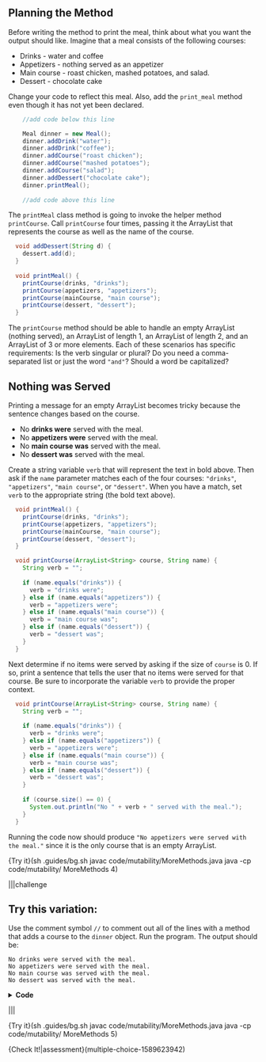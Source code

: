 ## Planning the Method

Before writing the method to print the meal, think about what you want the output should like. Imagine that a meal consists of the following courses:

* Drinks - water and coffee
* Appetizers - nothing served as an appetizer
* Main course - roast chicken, mashed potatoes, and salad.
* Dessert - chocolate cake

Change your code to reflect this meal. Also, add the `print_meal` method even though it has not yet been declared.

```java
    //add code below this line

    Meal dinner = new Meal();
    dinner.addDrink("water");
    dinner.addDrink("coffee");
    dinner.addCourse("roast chicken");
    dinner.addCourse("mashed potatoes");
    dinner.addCourse("salad");
    dinner.addDessert("chocolate cake");
    dinner.printMeal();
    
    //add code above this line
```

The `printMeal` class method is going to invoke the helper method `printCourse`. Call `printCourse` four times, passing it the ArrayList that represents the course as well as the name of the course.

```java
  void addDessert(String d) {
    dessert.add(d);
  }
  
  void printMeal() {
    printCourse(drinks, "drinks");
    printCourse(appetizers, "appetizers");
    printCourse(mainCourse, "main course");
    printCourse(dessert, "dessert");
  }
```

The `printCourse` method should be able to handle an empty ArrayList (nothing served), an ArrayList of length 1, an ArrayList of length 2, and an ArrayList of 3 or more elements. Each of these scenarios has specific requirements: Is the verb singular or plural? Do you need a comma-separated list or just the word `"and"`? Should a word be capitalized?

## Nothing was Served


Printing a message for an empty ArrayList becomes tricky because the sentence changes based on the course.

* No **drinks were** served with the meal.
* No **appetizers were** served with the meal.
* No **main course was** served with the meal.
* No **dessert was** served with the meal.

Create a string variable `verb` that will represent the text in bold above. Then ask if the `name` parameter matches each of the four courses: `"drinks"`, `"appetizers"`, `"main course"`, or `"dessert"`. When you have a match, set `verb` to the appropriate string (the bold text above).

```java
  void printMeal() {
    printCourse(drinks, "drinks");
    printCourse(appetizers, "appetizers");
    printCourse(mainCourse, "main course");
    printCourse(dessert, "dessert");
  }

  void printCourse(ArrayList<String> course, String name) {
    String verb = "";
    
    if (name.equals("drinks")) {
      verb = "drinks were";
    } else if (name.equals("appetizers")) {
      verb = "appetizers were";
    } else if (name.equals("main course")) {
      verb = "main course was";
    } else if (name.equals("dessert")) {
      verb = "dessert was";
    }
  }
```

Next determine if no items were served by asking if the size of `course` is 0. If so, print a sentence that tells the user that no items were served for that course. Be sure to incorporate the variable `verb` to provide the proper context.

```java
  void printCourse(ArrayList<String> course, String name) {
    String verb = "";
    
    if (name.equals("drinks")) {
      verb = "drinks were";
    } else if (name.equals("appetizers")) {
      verb = "appetizers were";
    } else if (name.equals("main course")) {
      verb = "main course was";
    } else if (name.equals("dessert")) {
      verb = "dessert was";
    }
    
    if (course.size() == 0) {
      System.out.println("No " + verb + " served with the meal.");
    }
  }
```

Running the code now should produce `"No appetizers were served with the meal."` since it is the only course that is an empty ArrayList.

{Try it}(sh .guides/bg.sh javac code/mutability/MoreMethods.java java -cp code/mutability/ MoreMethods 4)

|||challenge
## Try this variation:
Use the comment symbol `//` to comment out all of the lines with a method that adds a course to the `dinner` object. Run the program. The output should be:

```
No drinks were served with the meal.
No appetizers were served with the meal.
No main course was served with the meal.
No dessert was served with the meal.
```

<details>
  <summary><strong>Code</strong></summary>
  
  ```java
    //add code below this line

    Meal dinner = new Meal();
    // dinner.addDrink("water");
    // dinner.addDrink("coffee");
    // dinner.addCourse("roast chicken");
    // dinner.addCourse("mashed potatoes");
    // dinner.addCourse("salad");
    // dinner.addDessert("chocolate cake");
    dinner.printMeal();
    
    //add code above this line
  ```
  
</details>

|||

{Try it}(sh .guides/bg.sh javac code/mutability/MoreMethods.java java -cp code/mutability/ MoreMethods 5)

{Check It!|assessment}(multiple-choice-1589623942)
